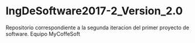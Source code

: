 # IngDeSoftware2017-2_Version_2.0

Repositorio correspondiente a la segunda iteracion del primer proyecto de software. Equipo MyCoffeSoft
